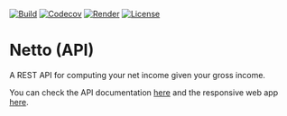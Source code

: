 [![Build](https://github.com/avalloneandrea/netto-api/actions/workflows/build.yml/badge.svg)](https://github.com/avalloneandrea/netto-api/actions/workflows/build.yml)
[![Codecov](https://codecov.io/gh/avalloneandrea/netto-api/branch/master/graph/badge.svg?token=Kc2GFFHscr)](https://codecov.io/gh/avalloneandrea/netto-api)
[![Render](https://img.shields.io/badge/deploy-active-brightgreen.svg?logo=render)](https://github.com/avalloneandrea/netto-api/deployments)
[![License](https://img.shields.io/github/license/avalloneandrea/netto-api.svg?color=bright)](https://github.com/avalloneandrea/netto-api/blob/master/LICENSE)

# Netto (API)

A REST API for computing your net income given your gross income.

You can check the API documentation [here](https://nettoapi.onrender.com) and the responsive web app [here](https://nettoapp.onrender.com).
